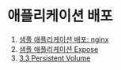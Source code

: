 # 애플리케이션 배포

1. [샘플 애플리케이션 배포: nginx](1.md)
1. [샘플 애플리케이션 Expose](2.md)
1. [3.3	Persistent Volume](3.md)
